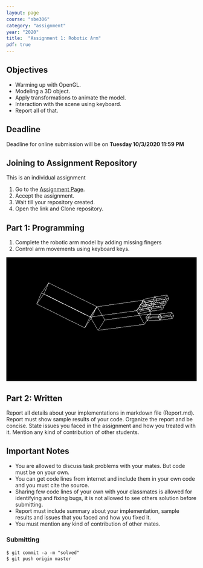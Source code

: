 ```yaml
---
layout: page
course: "sbe306"
category: "assignment"
year: "2020"
title:  "Assignment 1: Robotic Arm"
pdf: true
---
```


## Objectives

* Warming up with OpenGL. 
* Modeling a 3D object.
* Apply transformations to animate the model.
* Interaction with the scene using keyboard.
* Report all of that.

## Deadline

Deadline for online submission will be  on  **Tuesday 10/3/2020 11:59 PM**

## Joining to Assignment Repository

This is an individual assignment 

1. Go to the [Assignment Page](https://classroom.github.com/a/nE3MlTni).
2. Accept the assignment.
3. Wait till your repository created.
4. Open the link and Clone repository.

## Part 1: Programming

1. Complete the robotic arm model by adding missing fingers
2. Control arm movements using keyboard keys. 

![](../images/robot-arm-fingers.png)

## Part 2: Written

Report all details about your implementations in markdown file (Report.md). Report must show sample results of your code. Organize the report and be concise. State issues you faced in the assignment and how you treated with it. Mention any kind of contribution of other students.


## Important Notes 
* You are allowed to discuss task problems with your mates. But code must be on your own.
* You can get code lines from internet and include them in your own code and you must cite the source.
* Sharing few code lines of your own with your classmates is allowed for identifying and fixing bugs, it is not allowed to see others solution before submitting.
* Report must include summary about your implementation, sample results and issues that you faced and how you fixed it.
* You must mention any kind of contribution of other mates.

### Submitting

```terminal
$ git commit -a -m "solved"
$ git push origin master
```